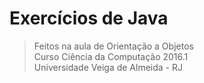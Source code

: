 # Exercícios de Java

> Feitos na aula de Orientação a Objetos  
> Curso Ciência da Computação 2016.1  
> Universidade Veiga de Almeida - RJ
